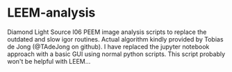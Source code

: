 # LEEM-analysis
Diamond Light Source I06 PEEM image analysis scripts to replace the outdated and slow igor routines. Actual algorithm kindly provided by Tobias de Jong (@TAdeJong on github). I have replaced the jupyter notebook approach with a basic GUI using normal python scripts. This script probably won't be helpful with LEEM...
